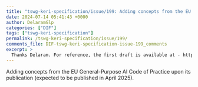 ```yaml
---
title: "tswg-keri-specification/issue/199: Adding concepts from the EU General-Purpose AI Code of Practice"
date: 2024-07-14 05:41:43 +0000
author: DelaramGlp
categories: ["DIF"]
tags: ["tswg-keri-specification"]
permalink: /tswg-keri-specification/issue/199/
comments_file: DIF-tswg-keri-specification-issue-199_comments
excerpt: >
  Thanks Delaram. For reference, the first draft is available at - https://digital-strategy.ec.europa.eu/en/library/first-draft-general-purpose-ai-code-practice-published-written-independent-experts 
---
```

Adding concepts from the EU General-Purpose AI Code of Practice upon its publication (expected to be published  in April 2025).